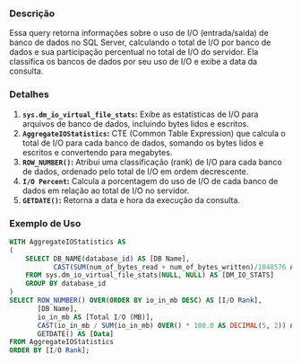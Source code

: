 ### Descrição
Essa query retorna informações sobre o uso de I/O (entrada/saída) de banco de dados no SQL Server, calculando o total de I/O por banco de dados e sua participação percentual no total de I/O do servidor. Ela classifica os bancos de dados por seu uso de I/O e exibe a data da consulta.

### Detalhes
1. **`sys.dm_io_virtual_file_stats`:** Exibe as estatísticas de I/O para arquivos de banco de dados, incluindo bytes lidos e escritos.
2. **`AggregateIOStatistics`:** CTE (Common Table Expression) que calcula o total de I/O para cada banco de dados, somando os bytes lidos e escritos e convertendo para megabytes.
3. **`ROW_NUMBER()`:** Atribui uma classificação (rank) de I/O para cada banco de dados, ordenado pelo total de I/O em ordem decrescente.
4. **`I/O Percent`:** Calcula a porcentagem do uso de I/O de cada banco de dados em relação ao total de I/O no servidor.
5. **`GETDATE()`:** Retorna a data e hora da execução da consulta.

### Exemplo de Uso
```sql
WITH AggregateIOStatistics AS
(
    SELECT DB_NAME(database_id) AS [DB Name],
           CAST(SUM(num_of_bytes_read + num_of_bytes_written)/1048576 AS DECIMAL(12, 2)) AS io_in_mb
    FROM sys.dm_io_virtual_file_stats(NULL, NULL) AS [DM_IO_STATS]
    GROUP BY database_id
)
SELECT ROW_NUMBER() OVER(ORDER BY io_in_mb DESC) AS [I/O Rank],
       [DB Name], 
       io_in_mb AS [Total I/O (MB)],
       CAST(io_in_mb / SUM(io_in_mb) OVER() * 100.0 AS DECIMAL(5, 2)) AS [I/O Percent],
       GETDATE() AS [Data]
FROM AggregateIOStatistics
ORDER BY [I/O Rank];
